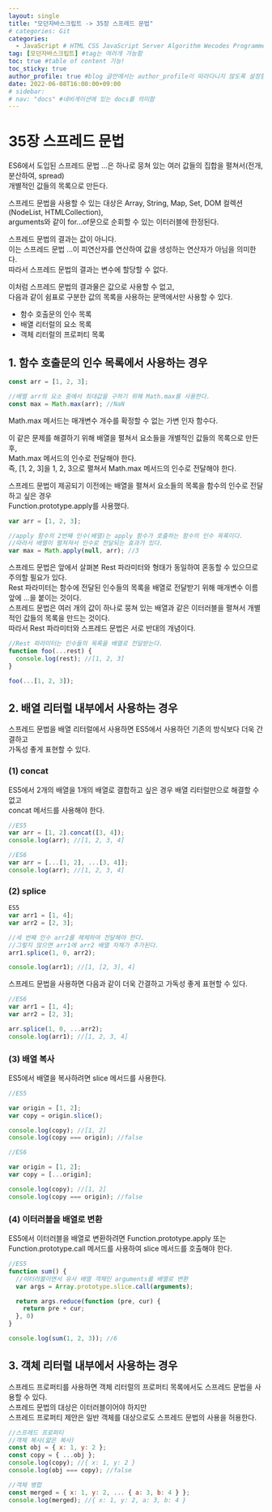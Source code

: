 ```yaml
---
layout: single
title: "모던자바스크립트 -> 35장 스프레드 문법"
# categories: Git
categories:
  - JavaScript # HTML CSS JavaScript Server Algorithm Wecodes Programmers CS Github Blog
tag: [모던자바스크립트] #tag는 여러개 가능함
toc: true #table of content 기능!
toc_sticky: true
author_profile: true #blog 글안에서는 author_profile이 따라다니지 않도록 설정함
date: 2022-06-08T16:00:00+09:00
# sidebar:
# nav: "docs" #네비게이션에 있는 docs를 의미함
---
```

# 35장 스프레드 문법
ES6에서 도입된 스프레드 문법 ...은 하나로 뭉쳐 있는 여러 값들의 집합을 펼쳐서(전개, 분산하여, spread)  
개별적인 값들의 목록으로 만든다.  

스프레드 문법을 사용할 수 있는 대상은 Array, String, Map, Set, DOM 컬렉션(NodeList, HTMLCollection),   
arguments와 같이 for...of문으로 순회할 수 있는 이터러블에 한정된다.  

스프레드 문법의 결과는 값이 아니다.  
이는 스프레드 문법 ...이 피연산자를 연산하여 값을 생성하는 연산자가 아님을 의미한다.  
따라서 스프레드 문법의 결과는 변수에 할당할 수 없다.  

이처럼 스프레드 문법의 결과물은 값으로 사용할 수 없고,  
다음과 같이 쉼표로 구분한 값의 목록을 사용하는 문맥에서만 사용할 수 있다.  
- 함수 호출문의 인수 목록
- 배열 리터럴의 요소 목록
- 객체 리터럴의 프로퍼티 목록

## 1. 함수 호출문의 인수 목록에서 사용하는 경우

```js
const arr = [1, 2, 3];

//배열 arr의 요소 중에서 최대값을 구하기 위해 Math.max를 사용한다.
const max = Math.max(arr); //NaN
```

Math.max 메서드는 매개변수 개수를 확정할 수 없는 가변 인자 함수다.  

이 같은 문제를 해결하기 위해 배열을 펼쳐서 요소들을 개별적인 값들의 목록으로 만든 후,  
Math.max 메서드의 인수로 전달해야 한다.  
즉, [1, 2, 3]을 1, 2, 3으로 펼쳐서 Math.max 메서드의 인수로 전달해야 한다.  

스프레드 문법이 제공되기 이전에는 배열을 펼쳐서 요소들의 목록을 함수의 인수로 전달하고 싶은 경우  
Function.prototype.apply를 사용했다.  

```js
var arr = [1, 2, 3];

//apply 함수의 2번째 인수(배열)는 apply 함수가 호출하는 함수의 인수 목록이다.
//따라서 배열이 펼쳐져서 인수로 전달되는 효과가 있다.
var max = Math.apply(null, arr); //3
```

스프레드 문법은 앞에서 살펴본 Rest 파라미터와 형태가 동일하여 혼동할 수 있으므로 주의할 필요가 있다.  
Rest 파라미터는 함수에 전달된 인수들의 목록을 배열로 전달받기 위해 매개변수 이름 앞에 ...을 붙이는 것이다.  
스프레드 문법은 여러 개의 값이 하나로 뭉쳐 있는 배열과 같은 이터러블을 펼쳐서 개별적인 값들의 목록을 만드는 것이다.  
따라서 Rest 파라미터와 스프레드 문법은 서로 반대의 개념이다.  

```js
//Rest 파라미터는 인수들의 목록을 배열로 전달받는다.
function foo(...rest) {
  console.log(rest); //[1, 2, 3]
}

foo(...[1, 2, 3]);
```

## 2. 배열 리터럴 내부에서 사용하는 경우
스프레드 문법을 배열 리터럴에서 사용하면 ES5에서 사용하던 기존의 방식보다 더욱 간결하고  
가독성 좋게 표현할 수 있다.  

### (1) concat
ES5에서 2개의 배열을 1개의 배열로 결합하고 싶은 경우 배열 리터럴만으로 해결할 수 없고  
concat 메서드를 사용해야 한다.  

```js
//ES5
var arr = [1, 2].concat([3, 4]);
console.log(arr); //[1, 2, 3, 4]
```

```js
//ES6
var arr = [...[1, 2], ...[3, 4]];
console.log(arr); //[1, 2, 3, 4]
```

### (2) splice

```js
ES5
var arr1 = [1, 4];
var arr2 = [2, 3];

//세 번째 인수 arr2를 해체하여 전달해야 한다.
//그렇지 않으면 arr1에 arr2 배열 자체가 추가된다.  
arr1.splice(1, 0, arr2);

console.log(arr1); //[1, [2, 3], 4]
```

스프레드 문법을 사용하면 다음과 같이 더욱 간결하고 가독성 좋게 표현할 수 있다.  

```js
//ES6
var arr1 = [1, 4];
var arr2 = [2, 3];

arr.splice(1, 0, ...arr2);
console.log(arr1); //[1, 2, 3, 4]
```

### (3) 배열 복사
ES5에서 배열을 복사하려면 slice 메서드를 사용한다.  

```js
//ES5

var origin = [1, 2];
var copy = origin.slice();

console.log(copy); //[1, 2]
console.log(copy === origin); //false
```

```js
//ES6

var origin = [1, 2];
var copy = [...origin];

console.log(copy); //[1, 2]
console.log(copy === origin); //false
```

### (4) 이터러블을 배열로 변환
ES5에서 이터러블을 배열로 변환하려면 Function.prototype.apply 또는  
Function.prototype.call 메서드를 사용하여 slice 메서드를 호출해야 한다.  

```js
//ES5
function sum() {
  //이터러블이면서 유사 배열 객체인 arguments를 배열로 변환
  var args = Array.prototype.slice.call(arguments);

  return args.reduce(function (pre, cur) {
    return pre + cur;
  }, 0)
}

console.log(sum(1, 2, 3)); //6
```

## 3. 객체 리터럴 내부에서 사용하는 경우
스프레드 프로퍼티를 사용하면 객체 리터럴의 프로퍼티 목록에서도 스프레드 문법을 사용할 수 있다.  
스프레드 문법의 대상은 이터러블이어야 하지만  
스프레드 프로퍼티 제안은 일반 객체를 대상으로도 스프레드 문법의 사용을 허용한다.  

```js
//스프레드 프로퍼티
//객체 복사(얇은 복사)
const obj = { x: 1, y: 2 };
const copy = { ...obj };
console.log(copy); //{ x: 1, y: 2 }
console.log(obj === copy); //false

//객체 병합
const merged = { x: 1, y: 2, ... { a: 3, b: 4 } };
console.log(merged); //{ x: 1, y: 2, a: 3, b: 4 }
```

<!-- <span style="color:royalblue"> -->

<!-- 메소드 위에 변수 선언, 메소드  안에 메소드, 메소드 끝나고 리턴 -->

<!-- ### 2. Link 넣기

```

유형 1: (설명어를 입력) : [gunhee's coding blog](https://gunhee-jeong.github. io/)
유형 2: (URL 자동연결) : <https://gunhee-jeong.github.io/>
유형 3: (동일 파일 내 '문단으로 이동') : [1. Header로 이동](###-1-header)

```

유형 1: (설명어를 입력) : [gunhee's coding blog](https://gunhee-jeong.github.io/)
유형 2: (URL 자동연결) : <https://gunhee-jeong.github.io/>
유형 3: (동일 파일 내 '문단으로 이동') : [1. Header로 이동](#1-header)
유형 3의 방법

1. 특수문자를 제거
2. 스페이스는 -로 바꾸고
3. 대문자는 소문자로!
   그래서 ### 1. Header -> #1-header

## Link: [google][https://www.google.com/]

### 3. 수평선

```

---

```

---

### 4. 라인 바꾸기

```

스페이스바를 2번 눌러주면 다음칸으로
이동할 수 있어요!

```

---

스페이스바를 2번 눌러주면
다음칸으로 이동할 수 있어요!

### 5. list 만들기

```

1. 1번
2. 2번
3. 3번

- 순서없는 list
  - 순서없는 list
    - 순서없는 list

```

1. 1번
2. 2번
3. 3번

- 순서없는 list
  - 순서없는 list
    - 순서없는 list

---

### 6. font 관련

```

**진하게** -> 볼드
_기울여서_ -> 이탤릭체
~~취소선~~ -> 취소선

<ul>밑줄넣기</ul> -> 밑줄
<span style="color:red">빨간 글씨</span> -> 글자색
이것이 `인라인` 입니다 -> 인라인 코드
```

**진하게** -> 볼드
_기울여서_ -> 이탤릭체
~~취소선~~ -> 취소선
<u>밑줄넣기</u> -> 밑줄
<span style="color:red">빨간 글씨</span>
이것이 `인라인` 입니다 -> 인라인 코드

---

### 7. 인용구문

```
> coding
>
> > JavaScript
> >
> > > 내가 프짱!
```

> coding
>
> > JavaScript
> >
> > > 내가 프짱!

---

### 8. 이미지 삽입

```
유형1: ('사이즈를 조절' -> HTML 태그 사용) : <img src="https://gunhee-jeong.github.io/assets/images/blogLogo.png" width="300" height="200">
유형2: (이미지 삽입 후 -> 링크 걸기)
[![이미지](https://gunhee-jeong.github.io/assets/images/blogLogo/blogLogo.png)](https://gunhee-jeong.github.io/)
```

유형1: ('사이즈를 조절' -> HTML 태그 사용) : <img src="https://gunhee-jeong.github.io/assets/images/blogLogo.png" width="300" height="200">
유형2: (이미지 삽입 후 -> 링크 걸기)
[![이미지](https://gunhee-jeong.github.io/assets/images/blogLogo.png)](https://gunhee-jeong.github.io/)

### 9. 표 만들기

```
||국어|영어|
| :--- | ---: | :--: |
|건희 | 100점 | 100점
|철수 | 100점 | 100점
```

|      |  국어 | 영어  |
| :--- | ----: | :---: |
| 건희 | 100점 | 100점 |
| 철수 | 100점 | 100점 |

> - header를 넣고 싶은 경우 ---을 사용하고 :을 이용하여 정렬에 사용함!

### 10. 토글 만들기

```
<details>
<summary>여기를 누르세요</summary>
<div markdown="1">
숨겨진 내용
</div>
</details>
```

<details>
<summary>여기를 누르세요</summary>
<div markdown="1">
숨겨진 내용
</details> -->
